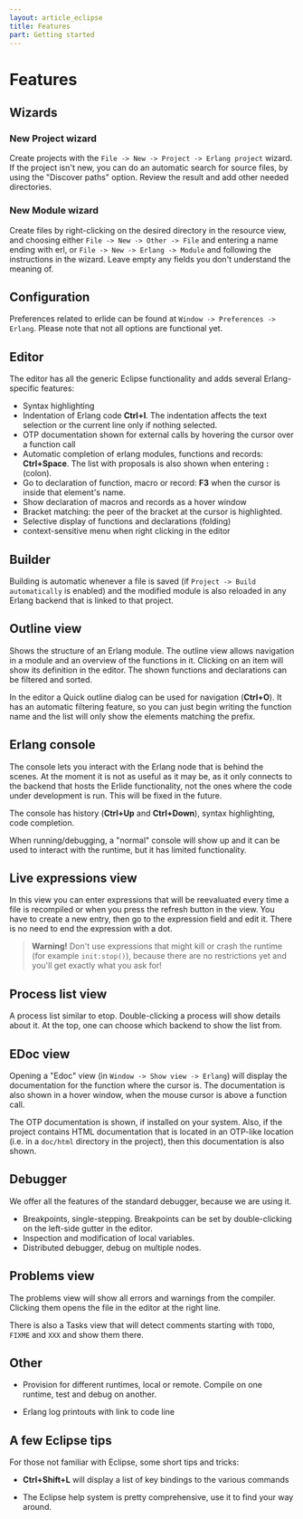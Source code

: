 ```yaml
---
layout: article_eclipse
title: Features
part: Getting started
---
```


# Features

## Wizards

### New Project wizard

Create projects with the `File -> New -> Project -> Erlang project` wizard. If
the project isn't new, you can do an automatic search for source files, by
using the "Discover paths" option. Review the result and add other needed
directories.

### New Module wizard

Create files by right-clicking on the desired directory in the resource view,
and choosing either `File -> New -> Other -> File` and entering a name ending
with erl, or `File -> New -> Erlang -> Module` and following the instructions in
the wizard. Leave empty any fields you don't understand the meaning of.

## Configuration

Preferences related to erlide can be found at `Window -> Preferences -> Erlang`.
Please note that not all options are functional yet.

## Editor

The editor has all the generic Eclipse functionality and adds several Erlang-
specific features:

* Syntax highlighting
* Indentation of Erlang code **Ctrl+I**. The indentation affects the
text selection or the current line only if nothing selected.
* OTP documentation shown for external calls by hovering the cursor over a
function call
* Automatic completion of erlang modules, functions and records:
**Ctrl+Space**. The list with proposals is also shown when entering **:**
(colon).
* Go to declaration of function, macro or record: **F3** when the cursor is
inside that element's name.
* Show declaration of macros and records as a hover window
* Bracket matching: the peer of the bracket at the cursor is highlighted.
* Selective display of functions and declarations (folding)
* context-sensitive menu when right clicking in the editor

## Builder


Building is automatic whenever a file is saved (if `Project -> Build
automatically` is enabled) and the modified module is also reloaded in any
Erlang backend that is linked to that project.

## Outline view

Shows the structure of an Erlang module. The outline view allows navigation in
a module and an overview of the functions in it. Clicking on an item will show
its definition in the editor. The shown functions and declarations can be
filtered and sorted.

In the editor a Quick outline dialog can be used for navigation
(**Ctrl+O**). It has an automatic filtering feature, so you can just begin
writing the function name and the list will only show the elements matching
the prefix.

## Erlang console

The console lets you interact with the Erlang node that is behind the scenes.
At the moment it is not as useful as it may be, as it only connects to the
backend that hosts the Erlide functionality, not the ones where the code under
development is run. This will be fixed in the future.

The console has history (**Ctrl+Up** and **Ctrl+Down**), syntax
highlighting, code completion.

When running/debugging, a "normal" console will show up and it can be used to
interact with the runtime, but it has limited functionality.

## Live expressions view

In this view you can enter expressions that will be reevaluated every time a
file is recompiled or when you press the refresh button in the view. You have
to create a new entry, then go to the expression field and edit it. There is
no need to end the expression with a dot.

> **Warning!** Don't use expressions that might kill or crash the runtime (for example
`init:stop()`), because there are no restrictions yet and you'll get
exactly what you ask for!

## Process list view

A process list similar to etop. Double-clicking a process will show details
about it. At the top, one can choose which backend to show the list from.

## EDoc view

Opening a "Edoc" view (in `Window -> Show view -> Erlang`) will display the
documentation for the function where the cursor is. The documentation is also
shown in a hover window, when the mouse cursor is above a function call.

The OTP documentation is shown, if installed on your system. Also, if the
project contains HTML documentation that is located in an OTP-like location
(i.e. in a `doc/html` directory in the project), then this documentation is
also shown.

## Debugger

We offer all the features of the standard debugger, because we are using it.

* Breakpoints, single-stepping. Breakpoints can be set by double-clicking on the
left-side gutter in the editor.
* Inspection and modification of local variables.
* Distributed debugger, debug on multiple nodes.

## Problems view

The problems view will show all errors and warnings from the compiler.
Clicking them opens the file in the editor at the right line.

There is also a Tasks view that will detect comments starting with `TODO`,
`FIXME` and `XXX` and show them there.

## Other

* Provision for different runtimes, local or remote. Compile on one runtime,
test and debug on another.

* Erlang log printouts with link to code line

## A few Eclipse tips

For those not familiar with Eclipse, some short tips and tricks:

  * **Ctrl+Shift+L** will display a list of key bindings to the
various commands

  * The Eclipse help system is pretty comprehensive, use it to find your way
around.

